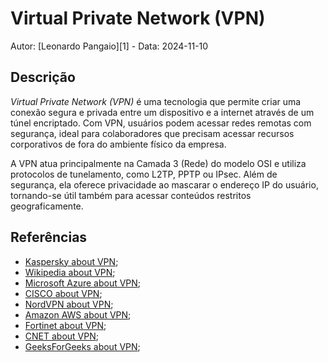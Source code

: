 # Virtual Private Network (VPN)

Autor: [Leonardo Pangaio][1] - Data: 2024-11-10

## Descrição

*Virtual Private Network (VPN)* é uma tecnologia que permite criar uma conexão segura e privada entre um dispositivo e a internet através de um túnel encriptado. Com VPN, usuários podem acessar redes remotas com segurança, ideal para colaboradores que precisam acessar recursos corporativos de fora do ambiente físico da empresa.

A VPN atua principalmente na Camada 3 (Rede) do modelo OSI e utiliza protocolos de tunelamento, como L2TP, PPTP ou IPsec. Além de segurança, ela oferece privacidade ao mascarar o endereço IP do usuário, tornando-se útil também para acessar conteúdos restritos geograficamente.

## Referências

- [Kaspersky about VPN](https://www.kaspersky.com/resource-center/definitions/what-is-a-vpn);
- [Wikipedia about VPN](https://en.wikipedia.org/wiki/Virtual_private_network);
- [Microsoft Azure about VPN](https://azure.microsoft.com/en-us/resources/cloud-computing-dictionary/what-is-vpn);
- [CISCO about VPN](https://www.cisco.com/c/en/us/products/security/vpn-endpoint-security-clients/what-is-vpn.html);
- [NordVPN about VPN](https://nordvpn.com/pt-br/what-is-a-vpn/);
- [Amazon AWS about VPN](https://aws.amazon.com/what-is/vpn/);
- [Fortinet about VPN](https://www.fortinet.com/br/resources/cyberglossary/what-is-a-vpn);
- [CNET about VPN](https://www.cnet.com/tech/services-and-software/what-is-a-vpn/);
- [GeeksForGeeks about VPN](https://www.geeksforgeeks.org/what-is-vpn-and-how-it-works/);
